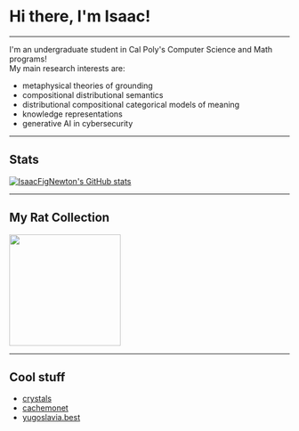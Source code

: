 # Hi there, I'm Isaac!
-----------------------------------

I'm an undergraduate student in Cal Poly's Computer Science and Math programs! </br>
My main research interests are:
- metaphysical theories of grounding
- compositional distributional semantics
- distributional compositional categorical models of meaning
- knowledge representations
- generative AI in cybersecurity

-----------------------------------

## Stats

<a href="https://github.com/IsaacFigNewton"><img src="https://github-readme-stats.vercel.app/api?username=IsaacFigNewton&show_icons=true&hide=&count_private=true&title_color=84cc16&text_color=ffffff&icon_color=22c55e&bg_color=181824&hide_border=true&show_icons=true" alt="IsaacFigNewton's GitHub stats" /></a>
<!-- <a href="https://github.com/IsaacFigNewton"><img src="https://github-readme-activity-graph.cyclic.app/graph?username=IsaacFigNewton&theme=github-compact" alt="GitHub Commits Graph" width="48%"/></a> -->

-----------------------------------

## My Rat Collection
<img src="https://media.tenor.com/jwim7U-E7bkAAAAj/rat-spinning.gif" width="200">
<!-- <img src="https://media1.tenor.com/m/bMo2sBdmVbMAAAAd/two-rats.gif" width="250">
<img src="https://media1.tenor.com/m/nIuPVeeONVgAAAAC/four-rats-spinning-rats.gif" width="300">
<img src="https://media1.tenor.com/m/3saMbcLeN_4AAAAd/spinning-rat-rat.gif" width="350">
<img src="https://media.tenor.com/rO7z_eOaXi8AAAAM/16rats-rat.gif" width="400">
<img src="https://media1.tenor.com/m/VlFuimDfU3IAAAAd/32rats-spinning-rats.gif" width="450">
<img src="https://media1.tenor.com/m/B9T7rQALlNAAAAAd/meme-64-spinning-rats.gif" width="500"> -->

-----------------------------------

## Cool stuff
<!--
### Coding and Datascience
- [scikit-learn](https://scikit-learn.org/stable/index.html)
- [LangChain tutorials](https://python.langchain.com/docs/tutorials/)
### Research
- [Obsidian](https://obsidian.md/)
- [Liner](https://getliner.com/)
### Interesting Reads
- [Best Practices of Ontology Development](https://www.nist.gov/system/files/documents/2021/10/14/nist-ai-rfi-cubrc_inc_002.pdf)

### Other
 -->
- [crystals](https://crystalverse.com/)
- [cachemonet](https://cachemonet.com/)
- [yugoslavia.best](https://yugoslavia.best/)
